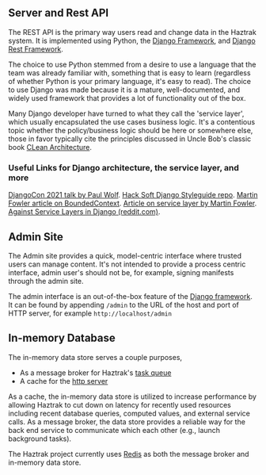 ## Server and Rest API

The REST API is the primary way users read and change data in the Haztrak system. It is implemented using Python,
the [Django Framework](https://www.djangoproject.com/),
and [Django Rest Framework](https://www.django-rest-framework.org/).

The choice to use Python stemmed from a desire to use a language that the team was already familiar with,
something that is easy to learn (regardless of whether Python is your primary language, it's easy to read).
The choice to use Django was made because it is a mature, well-documented, and widely used framework that provides a lot
of functionality out of the box.

Many Django developer have turned to what they call the 'service layer', which
usually encapsulated the use cases business logic. It's a contentious topic whether the policy/business logic should be
here or somewhere else, those in favor typically cite the principles discussed in Uncle Bob's classic book
[CLean Architecture](https://www.goodreads.com/en/book/show/18043011-clean-architecture).

### Useful Links for Django architecture, the service layer, and more

[DjangoCon 2021 talk by Paul Wolf](https://www.youtube.com/watch?v=l5AtMQbAsAk&t=75s).
[Hack Soft Django Styleguide repo](https://github.com/HackSoftware/Django-Styleguide).
[Martin Fowler article on BoundedContext](https://www.martinfowler.com/bliki/BoundedContext.html).
[Article on service layer by Martin Fowler](https://martinfowler.com/eaaCatalog/serviceLayer.html).
[Against Service Layers in Django (reddit.com)](https://www.reddit.com/r/django/comments/fjqvwc/against_service_layers_in_django/?sort=top).

## Admin Site

The Admin site provides a quick, model-centric interface where trusted
users can manage content. It's not intended to provide a process centric interface,
admin user's should not be, for example, signing manifests through the admin site.

The admin interface is an out-of-the-box feature of
the [Django framework](https://docs.djangoproject.com/en/4.1/ref/contrib/admin/).
It can be found by appending `/admin` to the URL of the host and port of HTTP server, for example
`http://localhost/admin`

## In-memory Database

The in-memory data store serves a couple purposes,

- As a message broker for Haztrak's [task queue](./task-queue.md)
- A cache for the [http server](./http-server.md)

As a cache, the in-memory data store is utilized to increase performance by allowing Haztrak to cut down on latency for
recently used resources including recent database queries, computed values, and external service calls. As a message
broker, the data store provides a reliable way for the back end service to communicate which each other (e.g., launch
background tasks).

The Haztrak project currently uses [Redis](https://redis.io/) as both the message broker and in-memory data store.

